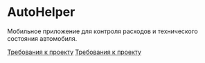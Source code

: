 # AutoHelper

Мобильное приложение для контроля расходов и технического состояния автомобиля.

[Требования к проекту](docs/SRS.md)
[Требования к проекту](docs/diagrams)
